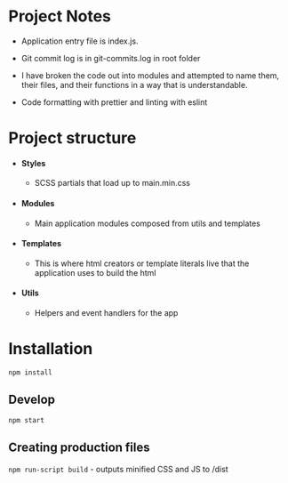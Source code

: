 # Project Notes

- Application entry file is index.js. 

- Git commit log is in git-commits.log in root folder

- I have broken the code out into modules and attempted to name them, their files, and their functions in a way that is understandable. 

- Code formatting with prettier and linting with eslint


# Project structure

- #### Styles 
    - SCSS partials that load up to main.min.css

- #### Modules
    - Main application modules composed from utils and templates

- #### Templates 
    - This is where html creators or template literals live that the application uses to build the html

- #### Utils
    - Helpers and event handlers for the app


# Installation

`npm install`

## Develop
 
`npm start`

## Creating production files

`npm run-script build` - outputs minified CSS and JS to /dist
